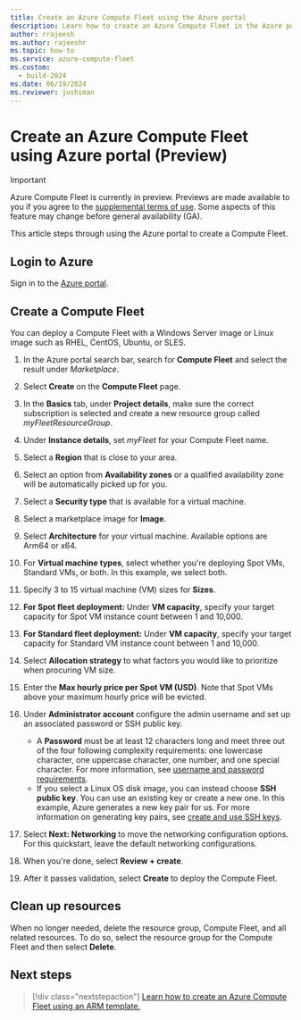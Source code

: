 ```yaml
---
title: Create an Azure Compute Fleet using the Azure portal
description: Learn how to create an Azure Compute Fleet in the Azure portal.
author: rrajeesh
ms.author: rajeeshr
ms.topic: how-to
ms.service: azure-compute-fleet
ms.custom:
  - build-2024
ms.date: 06/19/2024
ms.reviewer: jushiman
---
```


# Create an Azure Compute Fleet using Azure portal (Preview)

> [!IMPORTANT]
> Azure Compute Fleet is currently in preview. Previews are made available to you if you agree to the [supplemental terms of use](https://azure.microsoft.com/support/legal/preview-supplemental-terms/). Some aspects of this feature may change before general availability (GA). 

This article steps through using the Azure portal to create a Compute Fleet.


## Login to Azure

Sign in to the [Azure portal](https://portal.azure.com).


## Create a Compute Fleet

You can deploy a Compute Fleet with a Windows Server image or Linux image such as RHEL, CentOS, Ubuntu, or SLES.

1. In the Azure portal search bar, search for **Compute Fleet** and select the result under *Marketplace*.
1. Select **Create** on the **Compute Fleet** page. 

1. In the **Basics** tab, under **Project details**, make sure the correct subscription is selected and create a new resource group called *myFleetResourceGroup*. 
1. Under **Instance details**, set *myFleet* for your Compute Fleet name.
1. Select a **Region** that is close to your area.
1. Select an option from **Availability zones** or a qualified availability zone will be automatically picked up for you.
1. Select a **Security type** that is available for a virtual machine.
1. Select a marketplace image for **Image**.
1. Select **Architecture** for your virtual machine. Available options are Arm64 or x64. 
1. For **Virtual machine types**, select whether you're deploying Spot VMs, Standard VMs, or both. In this example, we select both. 
1. Specify 3 to 15 virtual machine (VM) sizes for **Sizes**.
1. **For Spot fleet deployment:** Under **VM capacity**, specify your target capacity for Spot VM instance count between 1 and 10,000.
1. **For Standard fleet deployment:** Under **VM capacity**, specify your target capacity for Standard VM instance count between 1 and 10,000.
1. Select **Allocation strategy** to what factors you would like to prioritize when procuring VM size.
2. Enter the **Max hourly price per Spot VM (USD)**. Note that Spot VMs above your maximum hourly price will be evicted.

1. Under **Administrator account** configure the admin username and set up an associated password or SSH public key.
   - A **Password** must be at least 12 characters long and meet three out of the four following complexity requirements: one lowercase character, one uppercase character, one number, and one special character. For more information, see [username and password requirements](/azure/virtual-machines/windows/faq#what-are-the-password-requirements-when-creating-a-vm-).
   - If you select a Linux OS disk image, you can instead choose **SSH public key**. You can use an existing key or create a new one. In this example, Azure generates a new key pair for us. For more information on generating key pairs, see [create and use SSH keys](/azure/virtual-machines/linux/mac-create-ssh-keys).

1. Select **Next: Networking** to move the networking configuration options. For this quickstart, leave the default networking configurations.

1. When you're done, select **Review + create**.
1. After it passes validation, select **Create** to deploy the Compute Fleet.


## Clean up resources
When no longer needed, delete the resource group, Compute Fleet, and all related resources. To do so, select the resource group for the Compute Fleet and then select **Delete**.


## Next steps
> [!div class="nextstepaction"]
> [Learn how to create an Azure Compute Fleet using an ARM template.](quickstart-create-rest-api.md)
